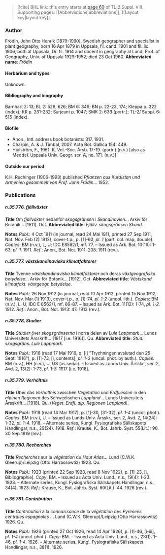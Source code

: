> [!cite] BHL link: this entry starts at [page 60](https://www.biodiversitylibrary.org/page/33258538) of TL-2 Suppl. VIII.
> Supporting pages: [[Abbreviations|abbreviations]], [[Layout key|layout key]].

### Author

Frödin, John Otto Henrik (1879-1960), Swedish geographer and specialist in plant geography, born 16 Apr 1879 in Uppsala, fil. cand. 1901 and fil. lic. 1906, both at Uppsala, Dr. fil. 1914 and docent in geography at Lund, Prof. of Geography, Univ. of Uppsala 1929-1952, died 23 Oct 1960. 
**Abbreviated name**: *Frödin*

#### Herbarium and types

Unknown.

#### Bibliography and biography

Barnhart 2: 13; BL 2: 529, 626; BM 6: 349; BN p. 22-23, 174; Kleppa p. 322 (index); KR p. 231-232; Sarjeant p. 1047; SMK 2: 633 (portr.); TL-2/ Suppl. 6: 515 (index).

#### Biofile

- Anon., Intl. address book botanists: 317. 1931.
- Charpin, A. & J. Timbal, 2007. Acta Bot. Gallica 154: 449.
- Hjulström, F., 1961. K. Vet.-Soc. Ärsb. 17-19. (portr.) (n.v.) \[also as Meddel. Uppsala Univ. Geogr. ser. A, no. 171. (n.v.)\]

#### Outside our period

K.H. Rechinger (1906-1998) published *Pflanzen aus Kurdistan und Armenien gesammelt von Prof. John Frödin*... 1952.

### Publications

##### n.35.776. fjällväxter

**Title**
Om *fjällväxter* nedanför *skogsgränsen* i *Skandinavien*... Arkiv för Botanik... \[1911\]. Oct.
**Abbreviated title**: *Fjällv. skogsgränsen Skand.*

**Notes**
*Publ*.: 4 Oct 1911 (in journal, read 24 Mai 1911, printed 27 Sep 1911, Nat. Nov. Feb (2) 1912), cover-t.p., p. \[1\]-63, *pl. 1* (part. col. map, double). *Copies*: BM (n.v.), L, U; IDC E8562/1, mf. 77. – Issued as Ark. Bot. 10(16): 1-63, *pl. 1.* 1911.
*Ref*.: Anon., Bot. Not. 1911: 208. 1911 (rev.).

##### n.35.777. västskandinaviska klimatfaktorer

**Title**
Tvenne *västskandinaviska klimatfaktorer* och deras *växtgeografiska betydelse*... Arkiv för Botanik... \[1912\]. Oct.
**Abbreviated title**: *Västskand. klimatfakt. växtgeogr. betydelse*.

**Notes**
*Publ*.: 26 Nov 1912 (in journal, read 10 Apr 1912, printed 15 Nov 1912, Nat. Nov. Mar (1) 1913), cover-t.p., p. \[1\]-74, *pl. 1-2* (uncol. lith.). *Copies*: BM (n.v.), L, U; IDC E 8562/1, mf. 86-87. – Issued as Ark. Bot. 11(12): 1-74, *pl. 1-2.* 1912.
*Ref*.: Anon., Bot. Not. 1913: 47. 1913 (rev.).

##### n.35.778. Studier

**Title**
*Studier* över *skogsgränserna* i norra delen av *Lule Lappmark*... Lunds Universitets Årsskrift... \[1917 \[i.e. 1916\]\]. Qu.
**Abbreviated title**: *Stud. skogsgräns. Lule Lappmark*.

**Notes**
*Publ*.: 1916 (read 17 Mai 1916, p. \[i\] "Trychningen avslutad den 25 Sept. 1916"), p. \[1\]-73, \[i, contents\], *pl. 1-3* (uncol. phot. by auth.). *Copies*: BM (n.v.), HH (n.v.), U, US (as serial). – Issued as Lunds Univ. Årsskr., ser. 2, Avd. 2, 13(2): 1-73, *pl. 1-3.* 1917 \[i.e. 1916\].

##### n.35.779. Verhältnis

**Title**
Über das *Verhältnis* zwischen *Vegetation* und *Erdfliessen* in den *alpinen Regionen* des Schwedischen *Lappland*... Lunds Universitets Årsskrift... \[1918\]. Qu. (*Veget*. *Erdfl. alp. Regionen Lappland*).

**Notes**
*Publ*.: 1918 (read 14 Mar 1917), p. \[1\]-30, \[31-32\], *pl. 1-4* (uncol. phot.). *Copies*: BM (n.v.), U. – Issued as Lunds Univ. Årsskr., ser. 2, Avd. 2, 14(24): 1-32, *pl. 1-4.* 1918. – Alternate series, Kungl. Fysiografiska Sällskapets Handlingar, n.s., 29(24). 1918.
*Ref*.: Krause, K., Bot. Jahrb. Syst. 55(Lit.): 90. 30 Sep 1919 (rev.).

##### n.35.780. Recherches

**Title**
*Recherches* sur la *végétation* du *Haut Atlas*... Lund (C.W.K. Gleerup)/Leipzig (Otto Harrassowtiz) 1923. Qu.

**Notes**
*Publ*.: 1923 (printed 22 Sep 1923, read 8 Nov 1922), p. \[1\]-23, \[i, Bibliographie\]. *Copy*: BM. – Issued as Acta Univ. Lund., n.s., 19(4): 1-23. 1923. – Alternate series, Kungl. Fysiografiska Sällskapets Handlingar, n.s., 34(4). 1923.
*Ref*.: Krause, K., Bot. Jahrb. Syst. 60(Lit.): 44. 1926 (rev.).

##### n.35.781. Contribution

**Title**
*Contribution* à la *connaissance* de la *végétation* des *Pyrénées centrales espagnoles* ... Lund (C.W.K. Gleerup)/Leipzig (Otto Harrassowtiz) 1926. Qu.

**Notes**
*Publ*.: 1926 (printed 27 Oct 1926, read 14 Apr 1926), p. \[1\]-46, \[i-iii\], *pl. 1-4* (uncol. phot.).
*Copy*: BM. – Issued as Acta Univ. Lund., n.s., 23(1): 1-46, *pl. 1-4.* 1926. – Alternate series, Kungl. Fysiografiska Sällskapets Handlingar, n.s., 38(1). 1926.


